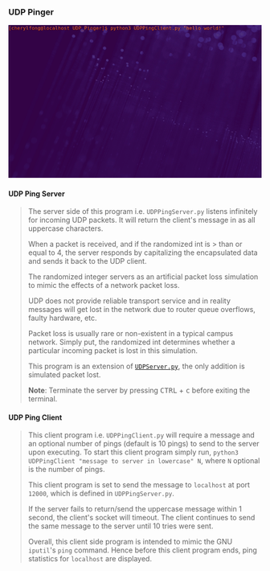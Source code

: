 ### UDP Pinger

![A gif showing a demo of UDP Pinger](UDPPingerDemo.gif)

#### UDP Ping Server

> The server side of this program i.e. `UDPPingServer.py` listens infinitely for incoming UDP packets. It will return the client's message in as all uppercase characters.
>
> When a packet is received, and if the randomized int is > than or equal to 4, the server responds by capitalizing the encapsulated data and sends it back to the UDP client.
>
> The randomized integer servers as an artificial packet loss simulation to mimic the effects of a network packet loss.
>
> UDP does not provide reliable transport service and in reality messages will get lost in the network due to router queue overflows, faulty hardware, etc.
>
> Packet loss is usually rare or non-existent in a typical campus network.
> Simply put, the randomized int determines whether a particular incoming packet is lost in this simulation.
>
> This program is an extension of [`UDPServer.py`](../UDP/UDPServer.py), the only addition is simulated packet lost.
>
> **Note**: Terminate the server by pressing <kbd>CTRL</kbd> + <kbd>c</kbd> before exiting the terminal.

#### UDP Ping Client

> This client program i.e. `UDPPingClient.py` will require a message and an optional number of pings (default is 10 pings) to send to the server upon executing.
> To start this client program simply run, `python3 UDPPingClient "message to server in lowercase" N`, where `N` optional is the number of pings.
>
> This client program is set to send the message to `localhost` at port `12000`, which is defined in `UDPPingServer.py`.
>
> If the server fails to return/send the uppercase message within 1 second, the client's socket will timeout. The client continues to send the same message to the server until 10 tries were sent.
>
> Overall, this client side program is intended to mimic the GNU `iputil`'s `ping` command. Hence before this client program ends, ping statistics for `localhost` are displayed.
